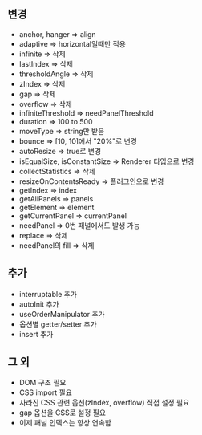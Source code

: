 ## 변경
- anchor, hanger => align
- adaptive => horizontal일때만 적용
- infinite => 삭제
- lastIndex => 삭제
- thresholdAngle => 삭제
- zIndex => 삭제
- gap => 삭제
- overflow => 삭제
- infiniteThreshold => needPanelThreshold
- duration => 100 to 500
- moveType => string만 받음
- bounce => [10, 10]에서 "20%"로 변경
- autoResize => true로 변경
- isEqualSize, isConstantSize => Renderer 타입으로 변경
- collectStatistics => 삭제
- resizeOnContentsReady => 플러그인으로 변경
- getIndex => index
- getAllPanels => panels
- getElement => element
- getCurrentPanel => currentPanel
- needPanel => 0번 패널에서도 발생 가능
- replace => 삭제
- needPanel의 fill => 삭제

## 추가
- interruptable 추가
- autoInit 추가
- useOrderManipulator 추가
- 옵션별 getter/setter 추가
- insert 추가

## 그 외
- DOM 구조 필요
- CSS import 필요
- 사라진 CSS 관련 옵션(zIndex, overflow) 직접 설정 필요
- gap 옵션을 CSS로 설정 필요
- 이제 패널 인덱스는 항상 연속함
